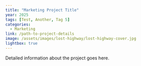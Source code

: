```yaml
---
title: "Marketing Project Title"
year: 2025
tags: [Test, Another, Tag 5]
categories:
  - Marketing
link: /path-to-project-details
image: /assets/images/lost-highway/lost-highway-cover.jpg
lightbox: true
---
```


Detailed information about the project goes here.